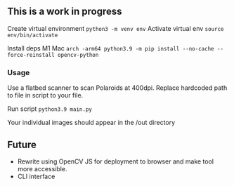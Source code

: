 ## This is a work in progress

Create virtual environment
`python3 -m venv env`
Activate virtual env
`source env/bin/activate`


Install deps
M1 Mac
`arch -arm64 python3.9 -m pip install --no-cache --force-reinstall opencv-python`

### Usage
Use a flatbed scanner to scan Polaroids at 400dpi. Replace hardcoded path to file in script to your file.

Run script `python3.9 main.py`

Your individual images should appear in the /out directory

## Future

- Rewrite using OpenCV JS for deployment to browser and make tool more accessible.
- CLI interface
